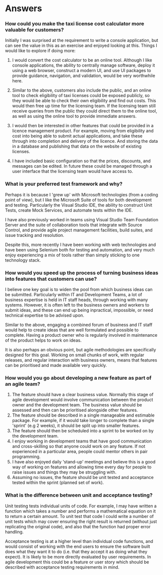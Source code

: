 Answers
=======

### How could you make the taxi license cost calculator more valuable for customers?

Initially I was surprised at the requirement to write a console application, but can see the value in this as an exercise and enjoyed looking at this. Things I would like to explore if doing more:

1. I would convert the cost calculator to be an online tool. Although I like console applications, the ability to centrally manage software, deploy it using a web browser, construct a modern UI, and use UI packages to provide guidance, navigation, and validation, would be very worthwhile here.

2. Similar to the above, customers also include the public, and an online tool to check eligibility of taxi licenses could be exposed publicly, so they would be able to check their own eligibility and find out costs. This would then free up time for the licensing team. If the licensing team still receive queries from the public they could direct them to the online tool, as well as using the online tool to provide immediate answers.

4. I would then be interested in other features that could be provided in a licence management product. For example, moving from eligibility and cost into being able to submit actual applications, and take these through into completion and delivery of the licence. And storing the data in a database and publishing that data on the website of existing licenses.

5. I have included basic configuration so that the prices, discounts, and messages can be edited. In future these could be managed through a user interface that the licensing team would have access to.

### What is your preferred test framework and why?

Perhaps it is because I 'grew up' with Microsoft technologies (from a coding point of view), but I like the Microsoft Suite of tools for both development and testing. Particularly the Visual Studio IDE, the ability to construct Unit Tests, create Mock Services, and automate tests within the IDE.

I have also previously worked in teams using Visual Studio Team Foundation Server and the suite of collaboration tools that integrate with Source Control, and provide agile project management facilities, build suites, and issue tracking and resolution.

Despite this, more recently I have been working with web technologies and have been using Selenium both for testing and automation, and very much enjoy experiencing a mix of tools rather than simply sticking to one technology stack.

### How would you speed up the process of turning business ideas into features that customers can use?

I believe one key goal is to widen the pool from which business ideas can be submitted. Particularly within IT and Development Teams, a lot of business expertise is held in IT staff heads, through working with many systems. However, it is often left to the business owners and workers to submit ideas, and these can end up being inpractical, impossible, or need technical expertise to be advised upon. 

Similar to the above, engaging a combined forum of business and IT staff would help to create ideas that are well formulated and possible to complete. Having a product owner who is regularly involved in maintenance of the product helps to work on ideas.

It is also perhaps an obvious point, but agile methodologies are specifically designed for this goal. Working on small chunks of work, with regular releases, and regular interaction with business owners, means that features can be prioritised and made available very quickly.

### How would you go about developing a new feature as part of an agile team?

1. The feature should have a clear business value. Normally this stage of agile development would involve communication between the product owner and the development team. The business value should be assessed and then can be prioritised alongside other features.
2. The feature should be described in a single manageable and estimable package. For example, if it would take longer to complete than a single 'sprint' (e.g 2 weeks), it should be split up into smaller features.
3. The feature should then be scheduled into a sprint to be worked on by the development team.
4. I enjoy working in development teams that have good communication and cross-skilling so that anyone could work on any feature. If not experienced in a particular area, people could mentor others in pair programming.
5. I have also enjoyed daily 'stand-up' meetings and believe this is a good way of working on features and allowing time every day for people to raise issues and things they may be struggling with.
6. Assuming no issues, the feature should be unit tested and acceptance tested within the sprint (planned set of work).


### What is the difference between unit and acceptance testing?

Unit testing tests individual units of code. For example, I may have written a function which takes a number and performs a mathematical equation on it to return a certain amount. To unit test that code I could write a number of unit tests which may cover ensuring the right result is returned (without just replicating the original code), and also that the function had proper error handling.

Acceptance testing is at a higher level than individual code functions, and would consist of working with the end users to ensure the software built does what they want it to do (i.e. that they accept it as doing what they expect). It is likely to be more directly evaluated by user requirements. In agile development this could be a feature or user story which should be described with acceptance testing requirements in mind.
